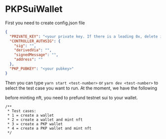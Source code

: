 # PKPSuiWallet

First you need to create config.json file
```json
{
  "PRIVATE_KEY": "<your private key. If there is a leading 0x, delete it>",
  "CONTROLLER_AUTHSIG": {
    "sig": "",
    "derivedVia": "",
    "signedMessage": "",
    "address": ""
  },
  "PKP_PUBKEY": "<your pubkey>"
}
```

Then you can type `yarn start <test-number>` or `yarn dev <test-number>` to select the test case you want to run. At the moment, we have the following

before minting nft, you need to prefund testnet sui to your wallet.

```
/**
 * Test cases:
 * 1 = create a wallet
 * 2 = create a wallet and mint nft
 * 3 = create a PKP wallet
 * 4 = create a PKP wallet and mint nft
 */
```
